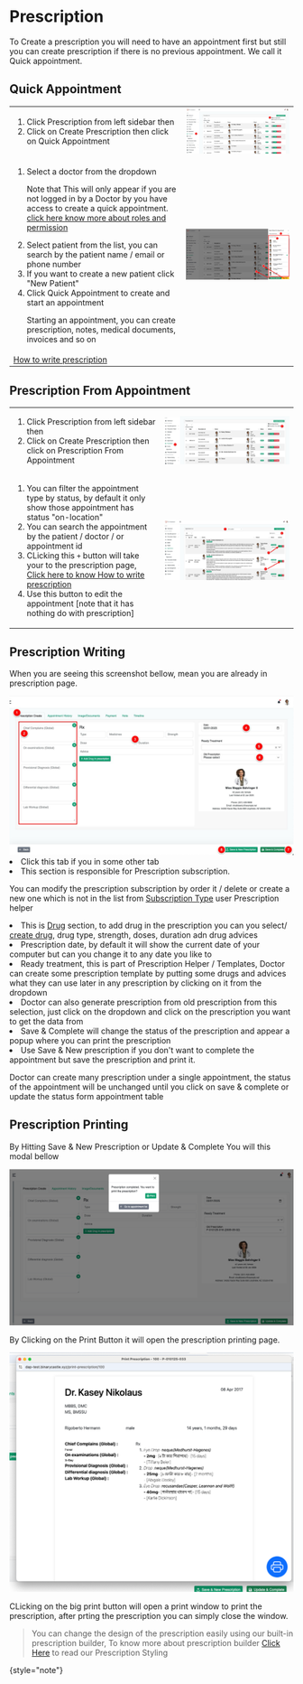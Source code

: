 # Prescription

To Create a prescription you will need to have an appointment first but still you can create prescription if there is no
previous appointment. We call it Quick appointment.

## Quick Appointment

<table style="none">
<tr>
<td>
<ol>
<li>Click Prescription from left sidebar then</li>
<li>Click on Create Prescription then click on Quick Appointment</li>
</ol>
</td>
<td>
<img src="../assets/images/prescription/quick-prescription-step-1.png" alt="" thumbnail="true"/>
</td>
</tr>
<tr>
<td> 
<ol>
<li>
Select a doctor from the dropdown 
<warning>
<p>Note that This will only appear if you are not logged in by a Doctor by you have access to create a quick appointment.
<a href="https://hello.com">click here know more about roles and permission</a></p>
</warning>
</li>
<li>Select patient from the list, you can search by the patient name / email or phone number</li>
<li>If you want to create a new patient click "New Patient"</li>
<li>Click Quick Appointment to create and start an appointment 
<note>
<p>Starting an appointment, you can create prescription, notes, medical documents, invoices and so on</p>
</note>
</li>
</ol>
</td>
<td> <img src="../assets/images/prescription/quick-prescription-step-2.png" alt="" thumbnail="true"/> </td>
</tr>
<tr>
<td> <a href="prescription.md#prescription-writing">How to write prescription</a> </td>
</tr>
</table>

## Prescription From Appointment

<table style="none">
<tr>
<td>
<ol>
<li>Click Prescription from left sidebar then</li>
<li>Click on Create Prescription then click on Prescription From Appointment</li>
</ol>
</td>
<td> <img src="../assets/images/prescription/create-prescription-step-1.png" alt="" thumbnail="true"/> </td>
</tr>

<tr>
<td>
<ol>
<li>You can filter the appointment type by status, by default it only show those appointment has status "on-location" </li>
<li>You can search the appointment by the patient / doctor / or appointment id </li>
<li>CLicking this <code>+</code> button will take your to the prescription page, <a href="prescription.md#prescription-writing">Click here to know How to write prescription</a> </li>
<li>Use this button to edit the appointment [note that it has nothing do with prescription] </li>
</ol>
</td>
<td> <img src="../assets/images/prescription/create-prescription-step-2.png" alt="" thumbnail="true"/> </td>
</tr>
</table>

## Prescription Writing

When you are seeing this screenshot bellow, mean you are already in prescription page.

<img src="../assets/images/prescription/prescription-main.png" alt="Prescription" />


<list type="decimal">
<li>Click this tab if you in some other tab</li>
<li>This section is responsible for Prescription subscription.
<note>
<p>You can modify the prescription subscription by order it / delete or create a 
new one which is not in the list from 
<a href="prescription_helpers.md">Subscription Type</a> user Prescription helper </p>
</note>
</li>
<li>
This is <a href="drug_management.md">Drug</a> section, to add drug in the prescription you can you select/ <a href="drug_management.md#drug-variation-at-prescription-writing">create drug</a>, drug type, strength, doses, 
duration adn drug advices 
</li>
<li>
Prescription date, by default it will show the current date of your computer but can you change it to any date you like to
</li>
<li>Ready treatment, this is part of Prescription Helper / Templates, Doctor can create some prescription 
template by putting some drugs and advices what they can use later in any prescription 
by clicking on it from the dropdown</li>
<li>Doctor can also generate prescription from old prescription from this selection, 
just click on the dropdown and click on the prescription you want to get the data from</li>
<li>
Save & Complete will change the status of the prescription and appear a popup where you can print the prescription  
</li>
<li>
Use Save & New prescription if you don't want to complete the appointment but save the prescription and print it.
</li>
</list>
<note>
<p>Doctor can create many prescription under a single appointment, the status of the appointment will be unchanged until you click on 
save & complete or update the status form appointment table</p>
</note>

## Prescription Printing

By Hitting Save & New Prescription or Update & Complete You will this modal bellow

![P](../assets/images/prescription/print-prescription-1.png)

By Clicking on the Print Button it will open the prescription printing page.

![P](../assets/images/prescription/print-prescription-2.png)

CLicking on the big print button will open a print window to print the prescription, after prting the prescription you
can simply close the window.

> You can change the design of the prescription easily using our built-in prescription builder,
> To know more about prescription builder [Click Here](prescription_builder.md) to read our Prescription Styling
>
{style="note"}